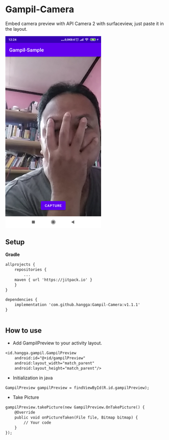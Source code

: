 # Gampil-Camera
Embed camera preview with API Camera 2 with surfaceview, just paste it in the layout.

<img width="300" src="https://github.com/hangga/Gampil-Camera/blob/main/skrinsut.png?raw=true"/>

## Setup

**Gradle**
```
allprojects {
    repositories {
    	...
	maven { url 'https://jitpack.io' }
    }
}
```

```
dependencies {
    implementation 'com.github.hangga:Gampil-Camera:v1.1.1'
}


```
## How to use
- Add GampilPreview to your activity layout. 
```
<id.hangga.gampil.GampilPreview
    android:id="@+id/gampilPreview"
    android:layout_width="match_parent"
    android:layout_height="match_parent"/>
```
- Initialization in java
```
GampilPreview gampilPreview = findViewById(R.id.gampilPreview);
```
- Take Picture
```
gampilPreview.takePicture(new GampilPreview.OnTakePicture() {
    @Override
    public void onPictureTaken(File file, Bitmap bitmap) {
        // Your code
    }
});
```
